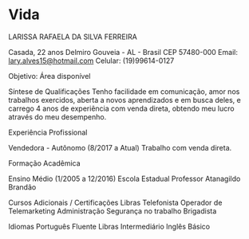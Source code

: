 # Vida
LARISSA RAFAELA DA SILVA FERREIRA

Casada, 22 anos
Delmiro Gouveia - AL - Brasil   CEP 57480-000
Email: lary.alves15@hotmail.com
Celular: (19)99614-0127  

Objetivo: Área disponível 

Síntese de Qualificações
Tenho facilidade em comunicação, amor nos trabalhos exercidos, aberta a novos aprendizados e em busca deles, e carrego 4 anos de experiência com venda direta, obtendo meu lucro através do meu desempenho.

Experiência Profissional

Vendedora - Autônomo (8/2017 a Atual)
Trabalho com venda direta.

Formação Acadêmica

Ensino Médio (1/2005 a 12/2016)
Escola Estadual Professor Atanagildo Brandão

Cursos Adicionais / Certificações
Libras
Telefonista
Operador de Telemarketing 
Administração 
Segurança no trabalho
Brigadista

Idiomas
Português Fluente    Libras Intermediário    Inglês Básico    


